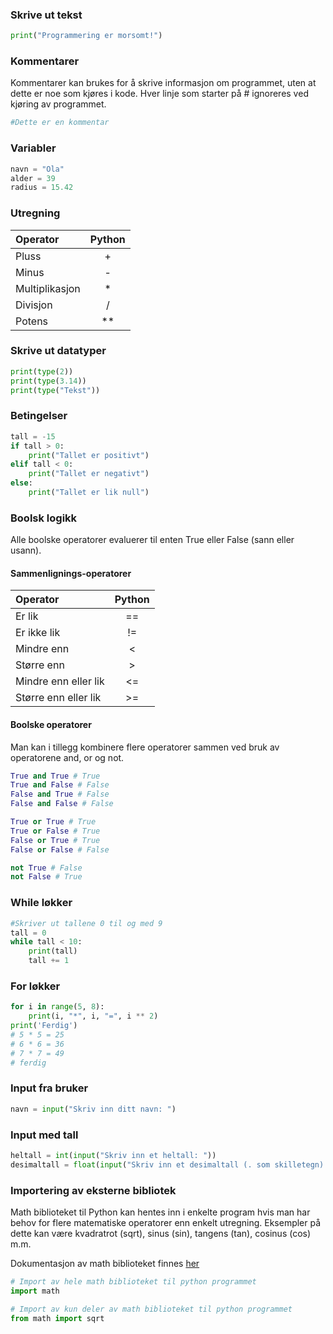 ### Skrive ut tekst
```python
print("Programmering er morsomt!")
```

### Kommentarer
Kommentarer kan brukes for å skrive informasjon om programmet, uten at dette er noe som kjøres i kode. Hver linje som starter på # ignoreres ved kjøring av programmet.
```python
#Dette er en kommentar
```

### Variabler
```python
navn = "Ola"
alder = 39
radius = 15.42
```

### Utregning
| Operator       | Python        |
| :------------  |:-------------:|
| Pluss          | +      |
| Minus          | -      |
| Multiplikasjon | *      |
| Divisjon       | /      |
| Potens         | **     |

### Skrive ut datatyper
```python
print(type(2))
print(type(3.14))
print(type("Tekst"))
```

### Betingelser
```python
tall = -15
if tall > 0:
    print("Tallet er positivt")
elif tall < 0:
    print("Tallet er negativt")
else:
    print("Tallet er lik null")
```

### Boolsk logikk
Alle boolske operatorer evaluerer til enten True eller False (sann eller usann).

#### Sammenlignings-operatorer
| Operator       | Python        |
| :------------  |:-------------:|
| Er lik          | ==      |
| Er ikke lik          | !=      |
| Mindre enn | <      |
| Større enn       | >      |
| Mindre enn eller lik         | <=    |
| Større enn eller lik | >= |

#### Boolske operatorer
Man kan i tillegg kombinere flere operatorer sammen ved bruk av operatorene and, or og not.
```python
True and True # True
True and False # False
False and True # False
False and False # False

True or True # True
True or False # True
False or True # True
False or False # False

not True # False
not False # True
```


### While løkker
```python
#Skriver ut tallene 0 til og med 9
tall = 0
while tall < 10:
    print(tall)
    tall += 1
```

### For løkker
```python
for i in range(5, 8):
    print(i, "*", i, "=", i ** 2)
print('Ferdig')
# 5 * 5 = 25
# 6 * 6 = 36
# 7 * 7 = 49
# ferdig
```

### Input fra bruker
```python
navn = input("Skriv inn ditt navn: ")
```

### Input med tall
```python
heltall = int(input("Skriv inn et heltall: "))
desimaltall = float(input("Skriv inn et desimaltall (. som skilletegn): "))
```

### Importering av eksterne bibliotek
Math biblioteket til Python kan hentes inn i enkelte program hvis man har behov for flere matematiske operatorer enn enkelt utregning. Eksempler på dette kan være kvadratrot (sqrt), sinus (sin), tangens (tan), cosinus (cos) m.m.

Dokumentasjon av math biblioteket finnes [her](https://docs.python.org/3/library/math.html "math - Mathematical functions")
```python
# Import av hele math biblioteket til python programmet
import math

# Import av kun deler av math biblioteket til python programmet
from math import sqrt
```
